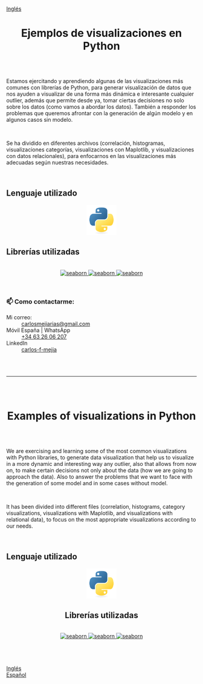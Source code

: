 <a href="#en">Inglés</a>
<br>
<!-- Inicia en español -->
<h1 align="center"> Ejemplos de visualizaciones en Python</h1>
<br><br>
<p>Estamos ejercitando y aprendiendo algunas de las visualizaciones más comunes con librerías de Python, para generar visualización de datos que nos ayuden a visualizar de una forma más dinámica e interesante cualquier outlier, además que permite desde ya, tomar ciertas decisiones no solo sobre los datos (como vamos a abordar los datos).  También a responder los problemas que queremos afrontar con la generación de algún modelo y en algunos casos sin modelo.</p>
<br>
<p>Se ha dividido en diferentes archivos (correlación, histogramas, visualizaciones categorías, visualizaciones con Maplotlib, y visualizaciones con datos relacionales), para enfocarnos en las visualizaciones más adecuadas según nuestras necesidades.</p>
<br>
<h2>Lenguaje utilizado</h2>
<div align="center">
  <a href="https://www.python.org" target="_blank" rel="noreferrer" > <img src="https://raw.githubusercontent.com/devicons/devicon/master/icons/python/python-original.svg" alt="python" width="80" height="80" /> </a> 
  <br>
</div>
<h2>Librerías utilizadas</h2>
  <br>
  <div align="center">
<a href="https://seaborn.pydata.org/" target="_blank" rel="noreferrer" > <img src="https://seaborn.pydata.org/_images/logo-mark-lightbg.svg" alt="seaborn" width="50" height="50" title="Seaborn"/> </a>
<a href="https://matplotlib.org/" target="_blank" rel="noreferrer" > <img src="https://matplotlib.org/_static/images/documentation.svg" alt="seaborn" width="50" height="50" title="Maplotlib"/> </a>
<a href="https://numpy.org/" target="_blank" rel="noreferrer" > <img src="https://numpy.org/images/logo.svg" alt="seaborn" width="50" height="50" title="Numpy"/> </a>
  <br><br>
</div>
<br>
<h3>📫 Como contactarme:</h3>
<dl>
  <dt>Mi correo:</dt>
  <dd><a href="mailto:carlosmejiarias@gmail.com">carlosmejiarias@gmail.com</a></dd>
  <dt>Móvil España | WhatsApp</dt>
  <dd><a href="tel:+34632606207">+34 63 26 06 207</a></dd>
  <dt>LinkedIn</dt>
  <dd><a href="https://www.linkedin.com/in/carlos-f-mejia/">carlos-f-mejia</a></dd>
</dl>
<br>
<br>
<hr>
<br>
<br>
<!-- Inicia en inglés -->

<h1 align="center">Examples of visualizations in Python</h1>
<br><br>
<p>We are exercising and learning some of the most common visualizations with Python libraries, to generate data visualization that help us to visualize in a more dynamic and interesting way any outlier, also that allows from now on, to make certain decisions not only about the data (how we are going to approach the data).  Also to answer the problems that we want to face with the generation of some model and in some cases without model.</p>
<br>
<p>It has been divided into different files (correlation, histograms, category visualizations, visualizations with Maplotlib, and visualizations with relational data), to focus on the most appropriate visualizations according to our needs.</p>
<br>
<h2>Lenguaje utilizado</h2>
<div align="center">
  <a href="https://www.python.org" target="_blank" rel="noreferrer" > <img src="https://raw.githubusercontent.com/devicons/devicon/master/icons/python/python-original.svg" alt="python" width="80" height="80" /> </a> 
  <br>
<h2>Librerías utilizadas</h2>
  <br>
<a href="https://seaborn.pydata.org/" target="_blank" rel="noreferrer" > <img src="https://seaborn.pydata.org/_images/logo-mark-lightbg.svg" alt="seaborn" width="50" height="50" title="Seaborn"/> </a>
<a href="https://matplotlib.org/" target="_blank" rel="noreferrer" > <img src="https://matplotlib.org/_static/images/documentation.svg" alt="seaborn" width="50" height="50" title="Maplotlib"/> </a>
<a href="https://numpy.org/" target="_blank" rel="noreferrer" > <img src="https://numpy.org/images/logo.svg" alt="seaborn" width="50" height="50" title="Numpy"/> </a>
  <br><br>
</div>
<br>

<br>
<br>
<div><a href="#en">Inglés</a></div>
<div><a href="#esp">Español</a></div>